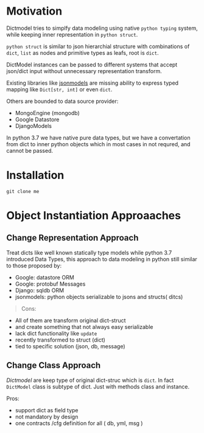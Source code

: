 # Motivation
Dictmodel tries to simplfy data modeling 
using native `python typing` system,
while keeping inner representation in `python struct`. 

`python struct` is similar to json hierarchial structure with combinations of `dict`, `list` as nodes  and primitive types as leafs, root is `dict`.

DictModel instances can be passed to different systems that accept json/dict input
without unnecessary representation transform.


Existing libraries like 
[jsonmodels](http://) are missing ability to express typed mapping like `Dict[str, int]` or even `dict`. 

Others are bounded to data source provider:
- MongoEngine (mongodb)
- Google Datastore
- DjangoModels

In python 3.7 we have native pure data types,
but we have a convertation from dict to inner python objects which in most cases in not requred, and cannot be passed.

# Installation 
```
git clone me
```

# Object Instantiation Approaaches

## Change Representation Approach
Treat dicts like well known statically type models
while python 3.7 introduced Data Types,
this approach to data modeling in python still similar to
those proposed by:
- Google: datastore ORM
- Google: protobuf Messages
- Django: sqldb ORM
- jsonmodels: python objects serializable to jsons and structs( ditcs)

> Cons:
- All of them are transform original dict-struct
- and create something that not always easy serializable
- lack dict functionality like `update`
- recently transformed to struct (dict)
- tied to specific solution (json, db, message)

## Change Class Approach
*Dictmodel* are keep type of original dict-struc
which is `dict`.
In fact `DictModel` class is subtype of dict.
Just with methods class and instance.

Pros:
- support dict as field type
- not mandatory by design
- one contracts /cfg definition for all ( db, yml, msg )




